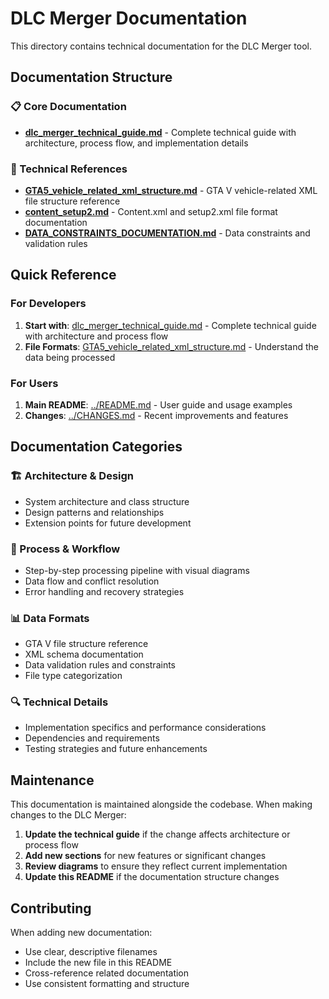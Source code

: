 # DLC Merger Documentation

This directory contains technical documentation for the DLC Merger tool.

## Documentation Structure

### 📋 Core Documentation
- **[dlc_merger_technical_guide.md](dlc_merger_technical_guide.md)** - Complete technical guide with architecture, process flow, and implementation details

### 🔧 Technical References
- **[GTA5_vehicle_related_xml_structure.md](GTA5_vehicle_related_xml_structure.md)** - GTA V vehicle-related XML file structure reference
- **[content_setup2.md](content_setup2.md)** - Content.xml and setup2.xml file format documentation
- **[DATA_CONSTRAINTS_DOCUMENTATION.md](DATA_CONSTRAINTS_DOCUMENTATION.md)** - Data constraints and validation rules

## Quick Reference

### For Developers
1. **Start with**: [dlc_merger_technical_guide.md](dlc_merger_technical_guide.md) - Complete technical guide with architecture and process flow
2. **File Formats**: [GTA5_vehicle_related_xml_structure.md](GTA5_vehicle_related_xml_structure.md) - Understand the data being processed

### For Users
1. **Main README**: [../README.md](../README.md) - User guide and usage examples
2. **Changes**: [../CHANGES.md](../CHANGES.md) - Recent improvements and features

## Documentation Categories

### 🏗️ Architecture & Design
- System architecture and class structure
- Design patterns and relationships
- Extension points for future development

### 🔄 Process & Workflow
- Step-by-step processing pipeline with visual diagrams
- Data flow and conflict resolution
- Error handling and recovery strategies

### 📊 Data Formats
- GTA V file structure reference
- XML schema documentation
- Data validation rules and constraints
- File type categorization

### 🔍 Technical Details
- Implementation specifics and performance considerations
- Dependencies and requirements
- Testing strategies and future enhancements

## Maintenance

This documentation is maintained alongside the codebase. When making changes to the DLC Merger:

1. **Update the technical guide** if the change affects architecture or process flow
2. **Add new sections** for new features or significant changes
3. **Review diagrams** to ensure they reflect current implementation
4. **Update this README** if the documentation structure changes

## Contributing

When adding new documentation:
- Use clear, descriptive filenames
- Include the new file in this README
- Cross-reference related documentation
- Use consistent formatting and structure
